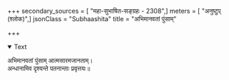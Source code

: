 +++
secondary_sources = [ "महा-सुभाषित-सङ्ग्रहः - 2308",]
meters = [ "अनुष्टुप् (श्लोक)",]
jsonClass = "Subhaashita"
title = "अभिमानवतां पुंसाम्"

+++

<details open><summary>Text</summary>

अभिमानवतां पुंसाम् आत्मसारमजानताम्।  
अन्धानामिव दृश्यन्ते पतनान्ताः प्रवृत्तयः॥
</details>

